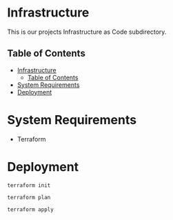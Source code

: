 # Infrastructure

This is our projects Infrastructure as Code subdirectory.

## Table of Contents

- [Infrastructure](#infrastructure)
  - [Table of Contents](#table-of-contents)
- [System Requirements](#system-requirements)
- [Deployment](#deployment)

# System Requirements

- Terraform

# Deployment

```
terraform init
```

```
terraform plan
```

```
terraform apply
```